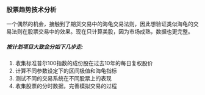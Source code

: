 ### 股票趋势技术分析
一个偶然的机会，接触到了期货交易中的海龟交易法则，因此想验证类似海龟的交易法则在股票交易中的效果。现在只计算美股，因为市场成熟，数据也更完整。
##### 按计划项目大致会分如下几步走:
1. 收集标准普尔100指数的成份股在过去10年的每日复权股价
2. 计算不同参数设定下的区间极值和海龟指标
3. 测试不同的交易系统在不同股票上的表现
4. 收集股票的分时数据，完善模拟交易的过程
